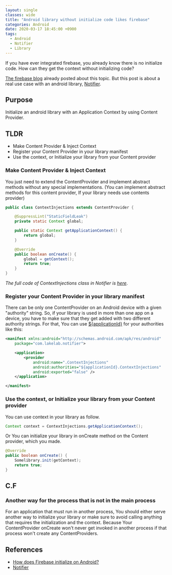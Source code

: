 ```yaml
---
layout: single
classes: wide
title: "Android library without initialize code likes firebase"
categories: Android
date: 2020-03-17 18:45:00 +0900
tags:
  - Android
  - Notifier
  - Library
---
```


If you have ever integrated firebase, you already know there is no initialize code. How can they get the context without initializing code? 

[The firebase blog](https://firebase.googleblog.com/2016/12/how-does-firebase-initialize-on-android.html) already posted about this topic. But this post is about a real use case with an android library, [Notifier](https://github.com/LakeLab/Notifier).
 
## Purpose
Initialize an android library with an Application Context by using Content Provider. 

## TLDR
* Make Content Provider & Inject Context
* Register your Content Provider in your library manifest
* Use the context, or Initialize your library from your Content provider

### Make Content Provider & Inject Context
You just need to extend the ContentProvider and implement abstract methods without any special implementations. (You can implement abstract methods for this content provider, If your library needs use contents provider)

```java
public class ContextInjections extends ContentProvider {

    @SuppressLint("StaticFieldLeak")
    private static Context global;

    public static Context getApplicationContext() {
        return global;
    }

    @Override
    public boolean onCreate() {
        global = getContext();
        return true;
    }
}
```
*The full code of ContextInjections class in Notifier is [here](https://github.com/LakeLab/Notifier/blob/master/notifier/src/main/java/com/lakelab/notifier/ContextInjections.java)*.

### Register your Content Provider in your library manifest
There can be only one ContentProvider on an Android device with a given "authority" string. So, if your library is used in more than one app on a device, you have to make sure that they get added with two different authority strings.
For that, You can use [${applicationId}](https://developer.android.com/studio/build/manifest-build-variables.html) for your authorities like this:  
```xml
<manifest xmlns:android="http://schemas.android.com/apk/res/android"
    package="com.lakelab.notifier">

    <application>
        <provider
            android:name=".ContextInjections"
            android:authorities="${applicationId}.ContextInjections"
            android:exported="false" />
    </application>

</manifest>
```

### Use the context, or Initialize your library from your Content provider

You can use context in your library as follow.
```java 
Context context = ContextInjections.getApplicationContext();
```

Or You can initialize your library in onCreate method on the Content provider, which you made.
```java
@Override
public boolean onCreate() {
    Somelibrary.init(getContext);
    return true;
}
```

## C.F
### Another way for the process that is not in the main process
For an application that must run in another process, You should either serve another way to initialize your library or make sure to avoid calling anything that requires the initialization and the context. Because Your ContentProvider onCreate won't never get invoked in another process if that process won't create any ContentProviders.

## References
- [How does Firebase initialize on Android?](https://firebase.googleblog.com/2016/12/how-does-firebase-initialize-on-android.html)
- [Notifier](https://github.com/LakeLab/Notifier)